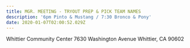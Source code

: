 ```yaml
---
title: MGR. MEETING - TRYOUT PREP & PICK TEAM NAMES
description: '6pm Pinto & Mustang / 7:30 Bronco & Pony'
date: 2020-01-07T02:00:52.029Z
---
```

Whittier Community Center
7630 Washington Avenue
Whittier, CA 90602
